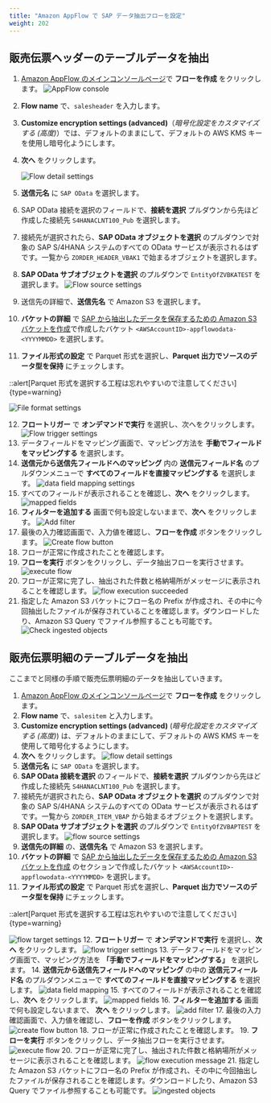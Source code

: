 ```yaml
---
title: "Amazon AppFlow で SAP データ抽出フローを設定"
weight: 202
---
```


## 販売伝票ヘッダーのテーブルデータを抽出

1. [Amazon AppFlow のメインコンソールページ](https://us-east-1.console.aws.amazon.com/appflow/home?region=us-east-1#/)で **フローを作成** をクリックします。
    ![AppFlow console](/static/01-data-ingestion/option1-ingest-from-sap/image07.ja.png)
2. **Flow name** で、`salesheader` を入力します。
3. **Customize encryption settings (advanced)**（*暗号化設定をカスタマイズする (高度)*）では、デフォルトのままにして、デフォルトの AWS KMS キーを使用し暗号化ようにします。
4. **次へ** をクリックします。

    ![Flow detail settings](/static/01-data-ingestion/option1-ingest-from-sap/image08.ja.png)
5. **送信元名** に `SAP OData` を選択します。
6. SAP OData 接続を選択のフィールドで、**接続を選択** プルダウンから先ほど作成した接続先 `S4HANACLNT100_Pub` を選択します。
7. 接続先が選択されたら、**SAP OData オブジェクトを選択** のプルダウンで対象の SAP S/4HANA システムのすべての OData サービスが表示されるはずです。一覧から `ZORDER_HEADER_VBAK1` で始まるオブジェクトを選択します。
8. **SAP OData サブオブジェクトを選択** のプルダウンで `EntityOfZVBKATEST` を選択します。
    ![Flow source settings](/static/01-data-ingestion/option1-ingest-from-sap/image09.ja.png)
9. 送信先の詳細で、**送信先名** で Amazon S3 を選択します。
10. **バケットの詳細** で [SAP から抽出したデータを保存するための Amazon S3 バケットを作成](/content/09-end-to-end-workshop/01-data-ingestion/option1-ingest-from-sap/101-preparation.ja.md#sap-から抽出したデータを保存するための-amazon-s3-バケットを作成)で作成したバケット `<AWSAccountID>-appflowodata-<YYYYMMDD>` を選択します。
11. **ファイル形式の設定** で Parquet 形式を選択し、**Parquet 出力でソースのデータ型を保持** にチェックします。

::alert[Parquet 形式を選択する工程は忘れやすいので注意してください]{type=warning}

![File format settings](/static/01-data-ingestion/option1-ingest-from-sap/image10.ja.png)

12. **フロートリガー** で **オンデマンドで実行** を選択し、次へをクリックします。
    ![Flow trigger settings](/static/01-data-ingestion/option1-ingest-from-sap/image11.ja.png)
13. データフィールドをマッピング画面で、マッピング方法を **手動でフィールドをマッピングする** を選択します。
14. **送信元から送信先フィールドへのマッピング** 内の **送信元フィールド名** のプルダウンメニューで **すべてのフィールドを直接マッピングする** を選択します。
    ![data field mapping settings](/static/01-data-ingestion/option1-ingest-from-sap/image12.ja.png)
15. すべてのフィールドが表示されることを確認し、**次へ** をクリックします。
    ![mapped fields](/static/01-data-ingestion/option1-ingest-from-sap/image13.ja.png)
16. **フィルターを追加する** 画面で何も設定しないままで、**次へ** をクリックします。
    ![Add filter](/static/01-data-ingestion/option1-ingest-from-sap/image14.ja.png)
17. 最後の入力確認画面で、入力値を確認し、**フローを作成** ボタンをクリックします。
    ![Create flow button](/static/01-data-ingestion/option1-ingest-from-sap/image15.ja.png)
18. フローが正常に作成されたことを確認します。
19. **フローを実行** ボタンをクリックし、データ抽出フローを実行させます。
    ![execute flow](/static/01-data-ingestion/option1-ingest-from-sap/image16.ja.png)
20. フローが正常に完了し、抽出された件数と格納場所がメッセージに表示されることを確認します。
    ![flow execution succeeded](/static/01-data-ingestion/option1-ingest-from-sap/image17.ja.png)
21. 指定した Amazon S3 バケットにフロー名の Prefix が作成され、その中に今回抽出したファイルが保存されていることを確認します。ダウンロードしたり、Amazon S3 Query でファイル参照することも可能です。
    ![Check ingested objects](/static/01-data-ingestion/option1-ingest-from-sap/image18.ja.png)


## 販売伝票明細のテーブルデータを抽出

ここまでと同様の手順で販売伝票明細のデータを抽出していきます。

1. [Amazon AppFlow のメインコンソールページ](https://us-east-1.console.aws.amazon.com/appflow/home?region=us-east-1#/)で **フローを作成** をクリックします。
2. **Flow name** で、`salesitem` と入力します。
3. **Customize encryption settings (advanced)** (*暗号化設定をカスタマイズする (高度)*) は、デフォルトのままにして、デフォルトの AWS KMS キーを使用して暗号化するようにします。
4. **次へ** をクリックします。
    ![flow detail settings](/static/01-data-ingestion/option1-ingest-from-sap/image19.ja.png)
5. **送信元名** に `SAP OData` を選択します。
6. **SAP OData 接続を選択** のフィールドで、**接続を選択** プルダウンから先ほど作成した接続先 `S4HANACLNT100_Pub` を選択します。
7. 接続先が選択されたら、**SAP OData オブジェクトを選択** のプルダウンで対象の SAP S/4HANA システムのすべての OData サービスが表示されるはずです。一覧から `ZORDER_ITEM_VBAP` から始まるオブジェクトを選択します。
8. **SAP OData サブオブジェクトを選択** のプルダウンで `EntityOfZVBAPTEST` を選択します。
    ![flow source settings](/static/01-data-ingestion/option1-ingest-from-sap/image20.ja.png)
9. **送信先の詳細** の、**送信先名** で Amazon S3 を選択します。
10. **バケットの詳細** で [SAP から抽出したデータを保存するための Amazon S3 バケットを作成](/content/09-end-to-end-workshop/01-data-ingestion/option1-ingest-from-sap/101-preparation.ja.md#sap-から抽出したデータを保存するための-amazon-s3-バケットを作成) のセクションで作成したバケット `<AWSAccountID>-appflowodata-<YYYYMMDD>` を選択します。
11. **ファイル形式の設定** で Parquet 形式を選択し、**Parquet 出力でソースのデータ型を保持** にチェックします。

::alert[Parquet 形式を選択する工程は忘れやすいので注意してください]{type=warning}

![flow target settings](/static/01-data-ingestion/option1-ingest-from-sap/image21.ja.png)
12. **フロートリガー** で **オンデマンドで実行** を選択し、**次へ** をクリックします。
    ![flow trigger settings](/static/01-data-ingestion/option1-ingest-from-sap/image22.ja.png)
13. データフィールドをマッピング画面で、マッピング方法を **「手動でフィールドをマッピングする」** を選択します。
14. **送信元から送信先フィールドへのマッピング** の中の **送信元フィールド名** のプルダウンメニューで **すべてのフィールドを直接マッピングする** を選択します。
    ![data field mapping](/static/01-data-ingestion/option1-ingest-from-sap/image23.ja.png)
15. すべてのフィールドが表示されることを確認し、**次へ** をクリックします。
    ![mapped fields](/static/01-data-ingestion/option1-ingest-from-sap/image24.ja.png)
16. **フィルターを追加する** 画面で何も設定しないままで、 **次へ** をクリックします。
    ![add filter](/static/01-data-ingestion/option1-ingest-from-sap/image25.ja.png)
17. 最後の入力確認画面で、入力値を確認し、**フローを作成** ボタンをクリックします。
    ![create flow button](/static/01-data-ingestion/option1-ingest-from-sap/image26.ja.png)
18. フローが正常に作成されたことを確認します。
19. **フローを実行** ボタンをクリックし、データ抽出フローを実行させます。
    ![execute flow](/static/01-data-ingestion/option1-ingest-from-sap/image27.ja.png)
20. フローが正常に完了し、抽出された件数と格納場所がメッセージに表示されることを確認します。
    ![flow execution message](/static/01-data-ingestion/option1-ingest-from-sap/image28.ja.png)
21. 指定した Amazon S3 バケットにフロー名の Prefix が作成され、その中に今回抽出したファイルが保存されることを確認します。ダウンロードしたり、Amazon S3 Query でファイル参照することも可能です。
    ![ingested objects](/static/01-data-ingestion/option1-ingest-from-sap/image29.ja.png)
